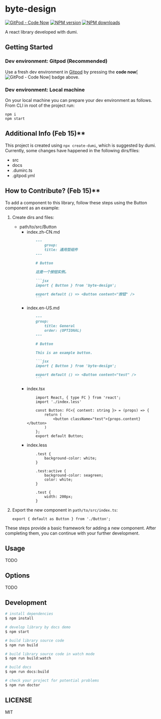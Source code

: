 # byte-design

[![GitPod - Code Now](https://img.shields.io/badge/Gitpod-code%20now-blue.svg?longCache=true)](https://gitpod.io#https://github.com/zqh0421/byte-design-1/tree/dumi-version)
[![NPM version](https://img.shields.io/npm/v/byte-design.svg?style=flat)](https://npmjs.org/package/byte-design)
[![NPM downloads](http://img.shields.io/npm/dm/byte-design.svg?style=flat)](https://npmjs.org/package/byte-design)

A react library developed with dumi.

## Getting Started
### Dev environment: Gitpod (Recommended)
Use a fresh dev environment in [Gitpod](https://www.gitpod.io) by pressing the **code now**[![GitPod - Code Now](https://img.shields.io/badge/Gitpod-code%20now-blue.svg?longCache=true)] badge above.


### Dev environment: Local machine
On your local machine you can prepare your dev environment as follows. From CLI in root of the project run:
```
npm i
npm start
```


## Additional Info (Feb 15)**
This project is created using `npx create-dumi`, which is suggested by dumi.
Currently, some changes have happened in the following dirs/files:
- src
- docs
- .dumirc.ts
- .gitpod.yml

## How to Contribute? (Feb 15)**
To add a component to this library, follow these steps using the Button component as an example:
1. Create dirs and files:
    - path/to/src/Button
        - index.zh-CN.md
            ```md
                ---
                    group:
                    title: 通用型组件
                ---

                # Button

                这是一个按钮实例。

                ```jsx
                import { Button } from 'byte-design';

                export default () => <Button content="按钮" />
                ```
            ```
        - index.en-US.md
            ```md
                ---
                group:
                    title: General
                    order: (OPTIONAL)
                ---

                # Button

                This is an example button.

                ```jsx
                import { Button } from 'byte-design';

                export default () => <Button content="test" />
                ```
            ```
        - index.tsx
            ```tsx
                import React, { type FC } from 'react';
                import './index.less'

                const Button: FC<{ content: string }> = (props) => {
                    return (
                        <button className="test">{props.content}</button>
                    )
                };
                export default Button;
            ```
        - index.less
            ```less
                .test {
                    background-color: white;
                }

                .test:active {
                    background-color: seagreen;
                    color: white;
                }

                .test {
                    width: 200px;
                }
            ```
2. Export the new component in `path/to/src/index.ts`: 
   
    `export { default as Button } from './Button';`


These steps provide a basic framework for adding a new component. After completing them, you can continue with your further development.

## Usage

TODO

## Options

TODO

## Development
```bash
# install dependencies
$ npm install

# develop library by docs demo
$ npm start

# build library source code
$ npm run build

# build library source code in watch mode
$ npm run build:watch

# build docs
$ npm run docs:build

# check your project for potential problems
$ npm run doctor
```

## LICENSE

MIT
